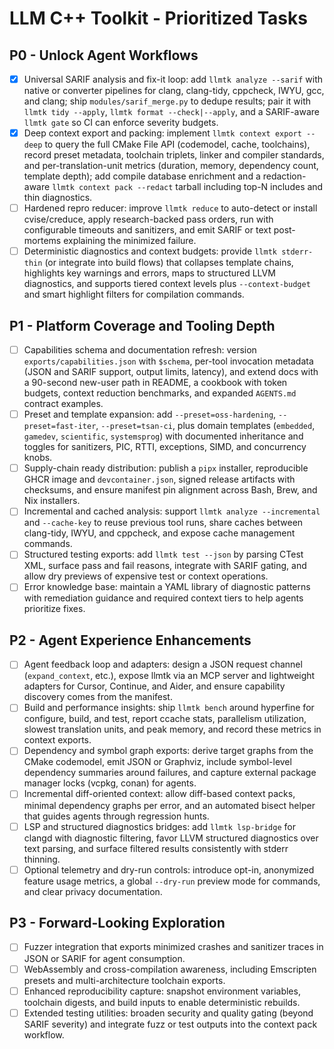 # LLM C++ Toolkit - Prioritized Tasks

## P0 - Unlock Agent Workflows
- [X] Universal SARIF analysis and fix-it loop: add `llmtk analyze --sarif` with native or converter pipelines for clang, clang-tidy, cppcheck, IWYU, gcc, and clang; ship `modules/sarif_merge.py` to dedupe results; pair it with `llmtk tidy --apply`, `llmtk format --check|--apply`, and a SARIF-aware `llmtk gate` so CI can enforce severity budgets.
- [X] Deep context export and packing: implement `llmtk context export --deep` to query the full CMake File API (codemodel, cache, toolchains), record preset metadata, toolchain triplets, linker and compiler standards, and per-translation-unit metrics (duration, memory, dependency count, template depth); add compile database enrichment and a redaction-aware `llmtk context pack --redact` tarball including top-N includes and thin diagnostics.
- [ ] Hardened repro reducer: improve `llmtk reduce` to auto-detect or install cvise/creduce, apply research-backed pass orders, run with configurable timeouts and sanitizers, and emit SARIF or text post-mortems explaining the minimized failure.
- [ ] Deterministic diagnostics and context budgets: provide `llmtk stderr-thin` (or integrate into build flows) that collapses template chains, highlights key warnings and errors, maps to structured LLVM diagnostics, and supports tiered context levels plus `--context-budget` and smart highlight filters for compilation commands.

## P1 - Platform Coverage and Tooling Depth
- [ ] Capabilities schema and documentation refresh: version `exports/capabilities.json` with `$schema`, per-tool invocation metadata (JSON and SARIF support, output limits, latency), and extend docs with a 90-second new-user path in README, a cookbook with token budgets, context reduction benchmarks, and expanded `AGENTS.md` contract examples.
- [ ] Preset and template expansion: add `--preset=oss-hardening`, `--preset=fast-iter`, `--preset=tsan-ci`, plus domain templates (`embedded`, `gamedev`, `scientific`, `systemsprog`) with documented inheritance and toggles for sanitizers, PIC, RTTI, exceptions, SIMD, and concurrency knobs.
- [ ] Supply-chain ready distribution: publish a `pipx` installer, reproducible GHCR image and `devcontainer.json`, signed release artifacts with checksums, and ensure manifest pin alignment across Bash, Brew, and Nix installers.
- [ ] Incremental and cached analysis: support `llmtk analyze --incremental` and `--cache-key` to reuse previous tool runs, share caches between clang-tidy, IWYU, and cppcheck, and expose cache management commands.
- [ ] Structured testing exports: add `llmtk test --json` by parsing CTest XML, surface pass and fail reasons, integrate with SARIF gating, and allow dry previews of expensive test or context operations.
- [ ] Error knowledge base: maintain a YAML library of diagnostic patterns with remediation guidance and required context tiers to help agents prioritize fixes.

## P2 - Agent Experience Enhancements
- [ ] Agent feedback loop and adapters: design a JSON request channel (`expand_context`, etc.), expose llmtk via an MCP server and lightweight adapters for Cursor, Continue, and Aider, and ensure capability discovery comes from the manifest.
- [ ] Build and performance insights: ship `llmtk bench` around hyperfine for configure, build, and test, report ccache stats, parallelism utilization, slowest translation units, and peak memory, and record these metrics in context exports.
- [ ] Dependency and symbol graph exports: derive target graphs from the CMake codemodel, emit JSON or Graphviz, include symbol-level dependency summaries around failures, and capture external package manager locks (vcpkg, conan) for agents.
- [ ] Incremental diff-oriented context: allow diff-based context packs, minimal dependency graphs per error, and an automated bisect helper that guides agents through regression hunts.
- [ ] LSP and structured diagnostics bridges: add `llmtk lsp-bridge` for clangd with diagnostic filtering, favor LLVM structured diagnostics over text parsing, and surface filtered results consistently with stderr thinning.
- [ ] Optional telemetry and dry-run controls: introduce opt-in, anonymized feature usage metrics, a global `--dry-run` preview mode for commands, and clear privacy documentation.

## P3 - Forward-Looking Exploration
- [ ] Fuzzer integration that exports minimized crashes and sanitizer traces in JSON or SARIF for agent consumption.
- [ ] WebAssembly and cross-compilation awareness, including Emscripten presets and multi-architecture toolchain exports.
- [ ] Enhanced reproducibility capture: snapshot environment variables, toolchain digests, and build inputs to enable deterministic rebuilds.
- [ ] Extended testing utilities: broaden security and quality gating (beyond SARIF severity) and integrate fuzz or test outputs into the context pack workflow.
